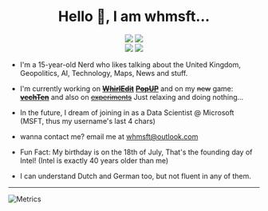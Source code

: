 <h1 align="center">
  <br>
  Hello 👋, I am whmsft...
</h1>
<p align="center">
  <a href="https://scratch.mit.edu/users/Whirlpool-programmer"><img src="https://img.shields.io/badge/scratch-whirlpool_programmer-yellow?style=for-the-badge"></a>
  <a href="https://replit.com/@whms"><img src="https://img.shields.io/badge/replit-whms-lightgrey?style=for-the-badge&logo=replit"></a>
  <br>
  <a href="mailto:whmsft@outlook.com"><img src="https://img.shields.io/badge/outlook-whmsft-blue?style=for-the-badge&logo=microsoft"></a>
  <a href="http://whmsft.itch.io"><img src="https://img.shields.io/badge/itch-whmsft-red?style=for-the-badge&logo=itch"></a> 
</p>

- I'm a 15-year-old Nerd who likes talking about the United Kingdom, Geopolitics, AI, Technology, Maps, News and stuff.

- I'm currently working on ~~**[WhirlEdit](https://github.com/whmsft/whirledit)**~~ ~~**[PopUP](https://github.com/whmsft/popup)**~~ and on my ~~new~~ game: ~~**[vechTen](https://github.com/whmsft/vechten)**~~ and also on ~~[experiments](https://github.com/whmsft/experiments)~~ Just relaxing and doing nothing...

- In the future, I dream of joining in as a Data Scientist @ Microsoft (MSFT, thus my username's last 4 chars)

- wanna contact me? email me at  whmsft@outlook.com

- Fun Fact: My birthday is on the 18th of July, That's the founding day of Intel! (Intel is exactly 40 years older than me)

- I can understand Dutch and German too, but not fluent in any of them.

<hr>

![Metrics](https://metrics.lecoq.io/whmsft?template=classic&base.metadata=0&isocalendar=1&languages=1&base.indepth=false&isocalendar.duration=full-year&languages.limit=10&languages.threshold=0%25&languages.other=false&languages.colors=github&languages.aliases=Text%3AWren&languages.sections=most-used&languages.indepth=false&languages.analysis.timeout=15&languages.categories=markup%2C%20programming&languages.recent.categories=markup%2C%20programming&languages.recent.load=300&languages.recent.days=14&config.timezone=Antarctica%2FSouth%20Pole)
